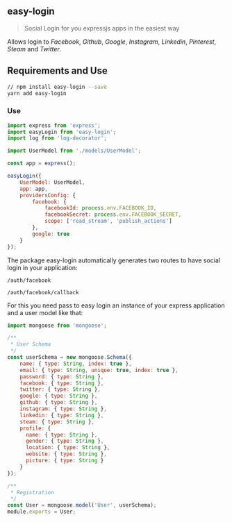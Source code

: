 ## easy-login

> Social Login for you expressjs apps in the easiest way

Allows login to *Facebook*, *Github*, *Google*, *Instagram*, *Linkedin*, *Pinterest*, *Steam* and *Twitter*.

## Requirements and Use

```bash
// npm install easy-login --save
yarn add easy-login
```

### Use
```javascript
import express from 'express';
import easyLogin from 'easy-login';
import log from 'log-decorator';

import UserModel from './models/UserModel';

const app = express();

easyLogin({
	UserModel: UserModel,
	app: app,
	providersConfig: {
		facebook: {
			facebookId: process.env.FACEBOOK_ID,
			facebookSecret: process.env.FACEBOOK_SECRET,
			scope: ['read_stream', 'publish_actions']
		},
		google: true
	}
});
```

The package easy-login automatically generates two routes to have social login in your application:

`/auth/facebook`

`/auth/facebook/callback`

For this you need pass to easy login an instance of your express application and a user model like that:
```javascript
import mongoose from 'mongoose';

/**
 * User Schema
 */
const userSchema = new mongoose.Schema({
	name: { type: String, index: true },
	email: { type: String, unique: true, index: true },
	password: { type: String },
	facebook: { type: String },
	twitter: { type: String },
	google: { type: String },
	github: { type: String },
	instagram: { type: String },
	linkedin: { type: String },
	steam: { type: String },
	profile: {
	  name: { type: String },
	  gender: { type: String },
	  location: { type: String },
	  website: { type: String },
	  picture: { type: String }
	}
});

/**
 * Registration
 */
const User = mongoose.model('User', userSchema);
module.exports = User;
```
